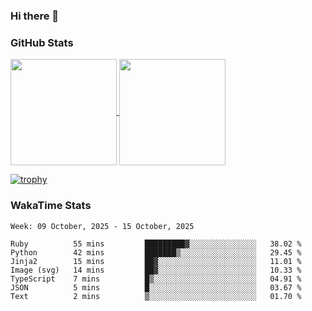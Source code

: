 ### Hi there 👋

### GitHub Stats

<a href="https://github.com/anuraghazra/github-readme-stats">
  <img align="center" height="170px" src="https://github-readme-stats.vercel.app/api/top-langs/?username=tksfjt1024&layout=compact&count_private=true&show_icons=true&show_icons=true&theme=graywhite" />
</a>
<a href="https://github.com/anuraghazra/github-readme-stats">
  <img align="center" height="170px" src="https://github-readme-stats.vercel.app/api?username=tksfjt1024&count_private=true&show_icons=true&show_icons=true&theme=graywhite" />
</a>

[![trophy](https://github-profile-trophy.vercel.app/?username=tksfjt1024)](https://github.com/ryo-ma/github-profile-trophy)

### WakaTime Stats

<!--START_SECTION:waka-->
```text
Week: 09 October, 2025 - 15 October, 2025

Ruby          55 mins         █████████▓░░░░░░░░░░░░░░░   38.02 % 
Python        42 mins         ███████▒░░░░░░░░░░░░░░░░░   29.45 % 
Jinja2        15 mins         ██▓░░░░░░░░░░░░░░░░░░░░░░   11.01 % 
Image (svg)   14 mins         ██▓░░░░░░░░░░░░░░░░░░░░░░   10.33 % 
TypeScript    7 mins          █▒░░░░░░░░░░░░░░░░░░░░░░░   04.91 % 
JSON          5 mins          █░░░░░░░░░░░░░░░░░░░░░░░░   03.67 % 
Text          2 mins          ▒░░░░░░░░░░░░░░░░░░░░░░░░   01.70 % 
```
<!--END_SECTION:waka-->
